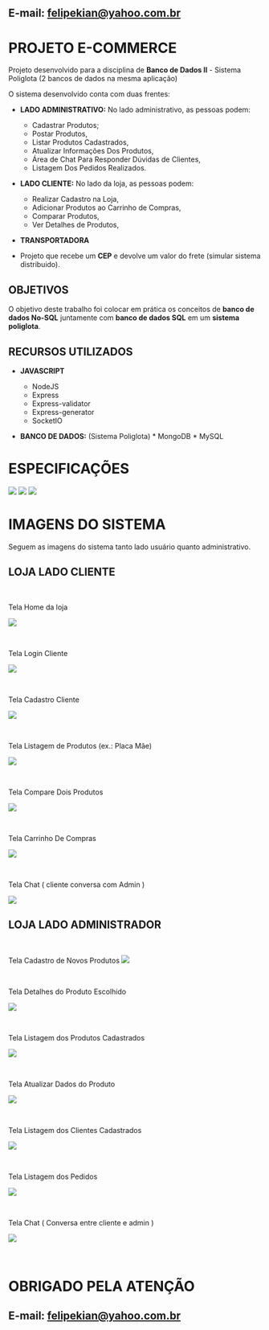 ## E-mail: felipekian@yahoo.com.br

# PROJETO E-COMMERCE

Projeto desenvolvido para a disciplina de **Banco de Dados II** - Sistema Poliglota (2 bancos de dados na mesma aplicação)

O sistema desenvolvido conta com duas frentes:

* **LADO ADMINISTRATIVO:**
  No lado administrativo, as pessoas podem:
  * Cadastrar Produtos;
  * Postar Produtos,
  * Listar Produtos Cadastrados,
  * Atualizar Informações Dos Produtos,
  * Área de Chat Para Responder Dúvidas de Clientes,
  * Listagem Dos Pedidos Realizados.
  
* **LADO CLIENTE:**
  No lado da loja, as pessoas podem:
  * Realizar Cadastro na Loja,
  * Adicionar Produtos ao Carrinho de Compras,
  * Comparar Produtos,
  * Ver Detalhes de Produtos,
  
 * **TRANSPORTADORA**
  * Projeto que recebe um **CEP** e devolve um valor do frete (simular sistema distribuido).
  
## OBJETIVOS

O objetivo deste trabalho foi colocar em prática os conceitos de **banco de dados No-SQL** juntamente com **banco de dados SQL** em um **sistema poliglota**.

## RECURSOS UTILIZADOS
  
  * **JAVASCRIPT**
    * NodeJS
    * Express
    * Express-validator
    * Express-generator
    * SocketIO
   
   * **BANCO DE DADOS:** (Sistema Poliglota)
    * MongoDB
    * MySQL
    
# ESPECIFICAÇÕES

![](imagens_sistema/especificacoes1.png)
![](imagens_sistema/especificacoes2.png)
![](imagens_sistema/especificacoes3.png)


# IMAGENS DO SISTEMA

Seguem as imagens do sistema tanto lado usuário quanto administrativo.


## LOJA LADO CLIENTE

<br/>

Tela Home da loja

![](imagens_sistema/home_loja_cliente.png)

<br/>

Tela Login Cliente

![](imagens_sistema/tela_login_clientes.png)

<br/>

Tela Cadastro Cliente

![](imagens_sistema/cadastro_cliente.png)

<br/>

Tela Listagem de Produtos (ex.: Placa Mãe)

![](imagens_sistema/produtos_correlacionados.png)

<br/>

Tela Compare Dois Produtos

![](imagens_sistema/compare_produtos.png)

<br/>

Tela Carrinho De Compras

![](imagens_sistema/carrinho_compra.png)

<br/>

Tela Chat ( cliente conversa com Admin )

![](imagens_sistema/chat_loja_cliente.png)


## LOJA LADO ADMINISTRADOR

<br/>

Tela Cadastro de Novos Produtos
![](imagens_sistema/cadastro_produtos.png)

<br/>

Tela Detalhes do Produto Escolhido

![](imagens_sistema/detalhes_produto.png)

<br/>

Tela Listagem dos Produtos Cadastrados

![](imagens_sistema/listagem_produtos.png)

<br/>

Tela Atualizar Dados do Produto

![](imagens_sistema/atualizar_dados_produto.png)

<br/>

Tela Listagem dos Clientes Cadastrados

![](imagens_sistema/listagem_clientes.png)

<br/>

Tela Listagem dos Pedidos

![](imagens_sistema/pedidos.png)

<br/>

Tela Chat ( Conversa entre cliente e admin )

![](imagens_sistema/chat_admin.png)

<br/>

# OBRIGADO PELA ATENÇÃO

## E-mail: felipekian@yahoo.com.br
